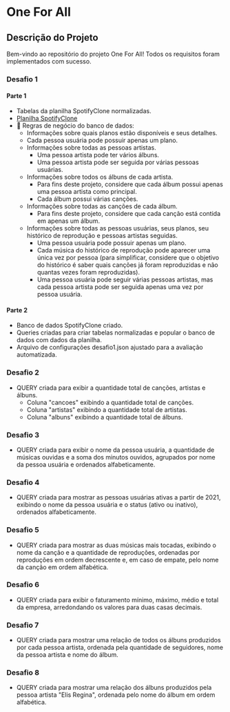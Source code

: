#  One For All

## Descrição do Projeto

Bem-vindo ao repositório do projeto One For All! Todos os requisitos foram implementados com sucesso.

### Desafio 1

#### Parte 1
- Tabelas da planilha SpotifyClone normalizadas.
- [Planilha SpotifyClone](https://github.com/tryber/sd-026-b-mysql-one-for-all/blob/master/SpotifyClone-Non-NormalizedTable.xlsx)
- 📖 Regras de negócio do banco de dados:
    - Informações sobre quais planos estão disponíveis e seus detalhes.
    - Cada pessoa usuária pode possuir apenas um plano.
    - Informações sobre todas as pessoas artistas.
        - Uma pessoa artista pode ter vários álbuns.
        - Uma pessoa artista pode ser seguida por várias pessoas usuárias.
    - Informações sobre todos os álbuns de cada artista.
        - Para fins deste projeto, considere que cada álbum possui apenas uma pessoa artista como principal.
        - Cada álbum possui várias canções.
    - Informações sobre todas as canções de cada álbum.
        - Para fins deste projeto, considere que cada canção está contida em apenas um álbum.
    - Informações sobre todas as pessoas usuárias, seus planos, seu histórico de reprodução e pessoas artistas seguidas.
        - Uma pessoa usuária pode possuir apenas um plano.
        - Cada música do histórico de reprodução pode aparecer uma única vez por pessoa (para simplificar, considere que o objetivo do histórico é saber quais canções já foram reproduzidas e não quantas vezes foram reproduzidas).
        - Uma pessoa usuária pode seguir várias pessoas artistas, mas cada pessoa artista pode ser seguida apenas uma vez por pessoa usuária.

#### Parte 2
- Banco de dados SpotifyClone criado.
- Queries criadas para criar tabelas normalizadas e popular o banco de dados com dados da planilha.
- Arquivo de configurações desafio1.json ajustado para a avaliação automatizada.

### Desafio 2
- QUERY criada para exibir a quantidade total de canções, artistas e álbuns.
  - Coluna "cancoes" exibindo a quantidade total de canções.
  - Coluna "artistas" exibindo a quantidade total de artistas.
  - Coluna "albuns" exibindo a quantidade total de álbuns.

### Desafio 3
- QUERY criada para exibir o nome da pessoa usuária, a quantidade de músicas ouvidas e a soma dos minutos ouvidos, agrupados por nome da pessoa usuária e ordenados alfabeticamente.

### Desafio 4
- QUERY criada para mostrar as pessoas usuárias ativas a partir de 2021, exibindo o nome da pessoa usuária e o status (ativo ou inativo), ordenados alfabeticamente.

### Desafio 5
- QUERY criada para mostrar as duas músicas mais tocadas, exibindo o nome da canção e a quantidade de reproduções, ordenadas por reproduções em ordem decrescente e, em caso de empate, pelo nome da canção em ordem alfabética.

### Desafio 6
- QUERY criada para exibir o faturamento mínimo, máximo, médio e total da empresa, arredondando os valores para duas casas decimais.

### Desafio 7
- QUERY criada para mostrar uma relação de todos os álbuns produzidos por cada pessoa artista, ordenada pela quantidade de seguidores, nome da pessoa artista e nome do álbum.

### Desafio 8
- QUERY criada para mostrar uma relação dos álbuns produzidos pela pessoa artista "Elis Regina", ordenada pelo nome do álbum em ordem alfabética.
